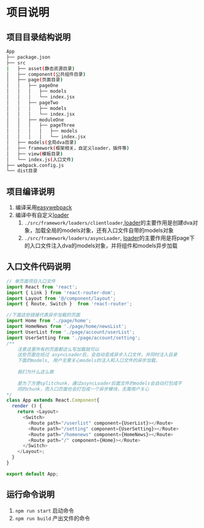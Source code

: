# 项目说明

## 项目目录结构说明

``` bash
App
├── package.json
├── src
|   ├── asset(静态资源目录)
│   ├── component(公共组件目录)
│   ├── page(页面目录)
│   │   ├── pageOne
│   │   │   ├── models
│   │   │   └── index.jsx
│   │   ├── pageTwo
│   │   │   ├── models
│   │   │   └── index.jsx
│   │   ├── moduleOne
│   │   │   ├── pageThree
│   │   │   │   ├── models
│   │   │   │   └── index.jsx 
│   ├── models(全局dva目录)
│   ├── framework(框架相关，自定义loader，插件等)
│   ├── view(模板目录)
│   └── index.js(入口文件)
├── webpack.config.js
└── dist目录

```



## 项目编译说明

1. 编译采用[easywebpack](https://www.yuque.com/easy-team/easywebpack/home)
2. 编译中有自定义[loader](./src/framework/loaders/readme.md) 
   1. `./src/framework/loaders/clientloader`,[loader](./src/framework/loaders/readme.md)的主要作用是创建dva对象，加载全局的models对象，还有入口文件自带的models对象
   2. `./src/framework/loaders/asyncLoader`, [loader](./src/framework/loaders/readme.md)的主要作用是将page下的入口文件注入dva的models对象，并将组件和models异步加载



## 入口文件代码说明



``` javascript
// 单页面项目入口文件
import React from 'react';
import { Link } from 'react-router-dom';
import Layout from '@/component/layout';
import { Route, Switch }  from 'react-router';

//下面这些链接代表异步加载的页面
import Home from './page/home';
import HomeNews from './page/home/newsList';
import UserList from './page/account/userList';
import UserSetting from './page/account/setting';
/**
	注意这里所有的页面都这么写加载就可以
	这些页面在经过 asyncLoader后，会自动变成异步入口文件，并同时注入目录
	下面的models, 用户无需关心models的注入和入口文件的异步加载，
	
	我们为什么这么做
	
	是为了方便splitchunk，通过asyncLoader后面文件的models会自动打包成不
	同的chunk，而入口页面也会打包成一个异步模块，无需用户关心
*/
class App extends React.Component{
  render () {
    return <Layout>
      <Switch>
        <Route path="/userlist" component={UserList}></Route>
        <Route path="/setting" component={UserSetting}></Route>
        <Route path="/homenews" component={HomeNews}></Route>
        <Route path="/" component={Home}></Route>
      </Switch>
    </Layout>;
  }
}

export default App;

```



## 运行命令说明

1. `npm run start` 启动命令
2. `npm run build` 产出文件的命令

